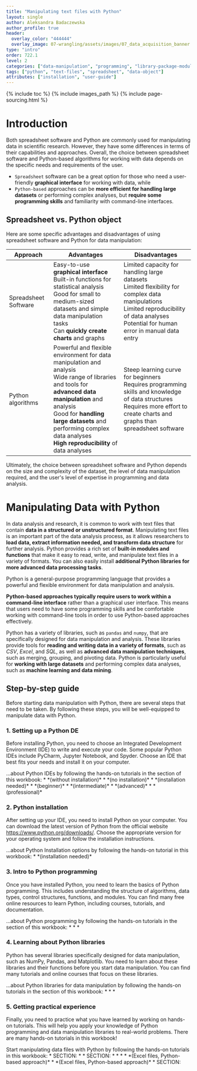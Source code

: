 ```yaml
---
title: "Manipulating text files with Python"
layout: single
author: Aleksandra Badaczewska
author_profile: true
header:
  overlay_color: "444444"
  overlay_image: 07-wrangling/assets/images/07_data_acquisition_banner.png
type: "intro"
order: 722.1
level: 2
categories: ["data-manipulation", "programming", "library-package-module", "command-line"]
tags: ["python", "text-files", "spreadsheet", "data-object"]
attributes: ["installation", "user-guide"]
---
```


{% include toc %}
{% include images_path %}
{% include page-sourcing.html %}


# Introduction

Both spreadsheet software and Python are commonly used for manipulating data in scientific research. However, they have some differences in terms of their capabilities and approaches. Overall, the choice between spreadsheet software and Python-based algorithms for working with data depends on the specific needs and requirements of the user.
* `Spreadsheet` software can be a great option for those who need a user-friendly **graphical interface** for working with data, while
* `Python-based` approaches can be **more efficient for handling large datasets** or performing complex analyses, but **require some programming skills** and familiarity with command-line interfaces.

## Spreadsheet vs. Python object

Here are some specific advantages and disadvantages of using spreadsheet software and Python for data manipulation:

| Approach | Advantages | Disadvantages |
|----------|------------|---------------|
| Spreadsheet Software | <em class="pros"></em> Easy-to-use **graphical interface** <br><em class="pros"></em> Built-in functions for statistical analysis <br><em class="pros"></em> Good for small to medium-sized datasets and simple data manipulation tasks <br><em class="pros"></em> Can **quickly create charts** and graphs | <em class="cons"></em> Limited capacity for handling large datasets <br><em class="cons"></em> Limited flexibility for complex data manipulations <br><em class="cons"></em> Limited reproducibility of data analyses <br><em class="cons"></em> Potential for human error in manual data entry |
| Python algorithms | <em class="pros"></em> Powerful and flexible environment for data manipulation and analysis <br><em class="pros"></em> Wide range of libraries and tools for **advanced data manipulation** and analysis <br><em class="pros"></em> Good for **handling large datasets** and performing complex data analyses <br><em class="pros"></em> **High reproducibility** of data analyses | <em class="cons"></em> Steep learning curve for beginners <br><em class="cons"></em> Requires programming skills and knowledge of data structures <br><em class="cons"></em> Requires more effort to create charts and graphs than spreadsheet software |

<div class="protip" markdown="1">
Ultimately, the choice between spreadsheet software and Python depends on the size and complexity of the dataset, the level of data manipulation required, and the user's level of expertise in programming and data analysis.
</div>

# Manipulating Data with Python

In data analysis and research, it is common to work with text files that contain **data in a structured or unstructured format**. Manipulating text files is an important part of the data analysis process, as it allows researchers to **load data, extract information needed, and transform data structure** for further analysis. Python provides a rich set of **built-in modules and functions** that make it easy to read, write, and manipulate text files in a variety of formats. You can also easily install **additional Python libraries for more advanced data processing tasks**.

<div class="note" markdown="1">
Python is a general-purpose programming language that provides a powerful and flexible environment for data manipulation and analysis.
</div>

**Python-based approaches typically require users to work within a command-line interface** rather than a graphical user interface. This means that users need to have some programming skills and be comfortable working with command-line tools in order to use Python-based approaches effectively.

Python has a variety of libraries, such as `pandas` and `numpy`, that are specifically designed for data manipulation and analysis. These libraries provide tools for **reading and writing data in a variety of formats**, such as *CSV*, *Excel*, and *SQL*, as well as **advanced data manipulation techniques**, such as merging, grouping, and pivoting data. Python is particularly useful for **working with large datasets** and performing complex data analyses, such as **machine learning and data mining**.

## Step-by-step guide

<div class="required" markdown="1">
Before starting data manipulation with Python, there are several steps that need to be taken. By following these steps, you will be well-equipped to manipulate data with Python.
</div>

### 1. Setting up a Python DE

Before installing Python, you need to choose an Integrated Development Environment (IDE) to write and execute your code. Some popular Python IDEs include PyCharm, Jupyter Notebook, and Spyder. Choose an IDE that best fits your needs and install it on your computer.
<div class="more" markdown="1">
...about Python IDEs by following the hands-on tutorials in the <a class="t-links" href="420"></a> section of this workbook:
* <a class="t-links" href="421"></a> *(without installation)*
* <a class="t-links" href="422"></a> *(no installation)*
* <a class="t-links" href="423"></a> *(installation needed)*
  * <a class="t-links" href="424"></a> *(beginner)*
  * <a class="t-links" href="425"></a> *(intermediate)*
  * <a class="t-links" href="426"></a> *(advanced)*
  * <a class="t-links" href="427"></a> *(professional)*
</div>

### 2. Python installation

After setting up your IDE, you need to install Python on your computer. You can download the latest version of Python from the official website <a href="https://www.python.org/downloads/" target="_blank">https://www.python.org/downloads/</a>. Choose the appropriate version for your operating system and follow the installation instructions.
<div class="more" markdown="1">
...about Python Installation options by following the hands-on tutorial in this workbook:
* <a class="t-links" href="423"></a> *(installation needed)*
</div>

### 3. Intro to Python programming

Once you have installed Python, you need to learn the basics of Python programming. This includes understanding the structure of algorithms, data types, control structures, functions, and modules. You can find many free online resources to learn Python, including courses, tutorials, and documentation. <br>
<div class="more" markdown="1">
...about Python programming by following the hands-on tutorials in the <a class="t-links" href="531"></a> section of this workbook:
* <a class="t-links" href="533"></a>
* <a class="t-links" href="534"></a>
* <a class="t-links" href="535"></a>
</div>

### 4. Learning about Python libraries

Python has several libraries specifically designed for data manipulation, such as NumPy, Pandas, and Matplotlib. You need to learn about these libraries and their functions before you start data manipulation. You can find many tutorials and online courses that focus on these libraries. <br>
<div class="more" markdown="1">
...about Python libraries for data manipulation by following the hands-on tutorials in the <a class="t-links" href="531"></a> section of this workbook:
* <a class="t-links" href="536"></a>
* <a class="t-links" href="537"></a>
* <a class="t-links" href="538"></a>
</div>

### 5. Getting practical experience

Finally, you need to practice what you have learned by working on hands-on tutorials. This will help you apply your knowledge of Python programming and data manipulation libraries to real-world problems. There are many hands-on tutorials in this workbook! <br>
<div class="more" markdown="1">
Start manipulating data files with Python by following the hands-on tutorials in this workbook:
* SECTION: <a class="t-links" href="722.1"></a>
  * <a class="t-links" href="722.2"></a>
* SECTION: <a class="t-links" href="731"></a>
  * <a class="t-links" href="732"></a>
  * <a class="t-links" href="733"></a>
  * <a class="t-links" href="734"></a>
  * <a class="t-links" href="721.2" section="#b-python-based-automation"></a> *(Excel files, Python-based approach)*
  * <a class="t-links" href="721.3" section="#b-python-based-automation"></a> *(Excel files, Python-based approach)*
* SECTION: <a class="t-links" href="822.01"></a>
</div>
